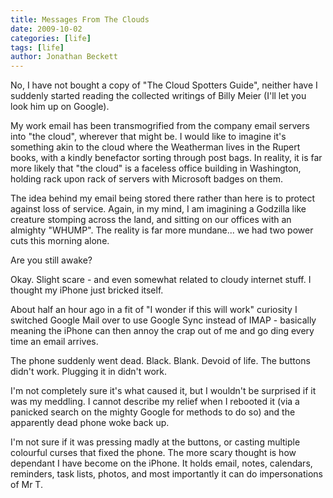 ```yaml
---
title: Messages From The Clouds
date: 2009-10-02
categories: [life]
tags: [life]
author: Jonathan Beckett
---
```


No, I have not bought a copy of "The Cloud Spotters Guide", neither have I suddenly started reading the collected writings of Billy Meier (I'll let you look him up on Google).

My work email has been transmogrified from the company email servers into "the cloud", wherever that might be. I would like to imagine it's something akin to the cloud where the Weatherman lives in the Rupert books, with a kindly benefactor sorting through post bags. In reality, it is far more likely that "the cloud" is a faceless office building in Washington, holding rack upon rack of servers with Microsoft badges on them.

The idea behind my email being stored there rather than here is to protect against loss of service. Again, in my mind, I am imagining a Godzilla like creature stomping across the land, and sitting on our offices with an almighty "WHUMP". The reality is far more mundane... we had two power cuts this morning alone.

Are you still awake?

Okay. Slight scare - and even somewhat related to cloudy internet stuff. I thought my iPhone just bricked itself.

About half an hour ago in a fit of "I wonder if this will work" curiosity I switched Google Mail over to use Google Sync instead of IMAP - basically meaning the iPhone can then annoy the crap out of me and go ding every time an email arrives.

The phone suddenly went dead. Black. Blank. Devoid of life. The buttons didn't work. Plugging it in didn't work.

I'm not completely sure it's what caused it, but I wouldn't be surprised if it was my meddling. I cannot describe my relief when I rebooted it (via a panicked search on the mighty Google for methods to do so) and the apparently dead phone woke back up.

I'm not sure if it was pressing madly at the buttons, or casting multiple colourful curses that fixed the phone. The more scary thought is how dependant I have become on the iPhone. It holds email, notes, calendars, reminders, task lists, photos, and most importantly it can do impersonations of Mr T.